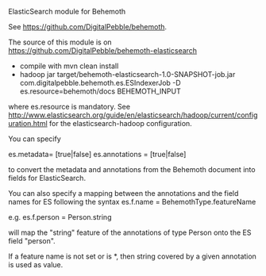 ElasticSearch module for Behemoth

See https://github.com/DigitalPebble/behemoth. 

The source of this module is on https://github.com/DigitalPebble/behemoth-elasticsearch

* compile with mvn clean install
* hadoop jar target/behemoth-elasticsearch-1.0-SNAPSHOT-job.jar com.digitalpebble.behemoth.es.ESIndexerJob  -D es.resource=behemoth/docs BEHEMOTH_INPUT

where es.resource is mandatory. See http://www.elasticsearch.org/guide/en/elasticsearch/hadoop/current/configuration.html for the elasticsearch-hadoop configuration.

You can specify 

es.metadata= [true|false]
es.annotations = [true|false]

to convert the metadata and annotations from the Behemoth document into fields for ElasticSearch.

You can also specify a mapping between the annotations and the field names for ES following the syntax es.f.name = BehemothType.featureName

e.g. es.f.person = Person.string 

will map the "string" feature of the annotations of type Person onto the ES field "person".

If a feature name is not set or is *, then string covered by a given annotation is used as value.
